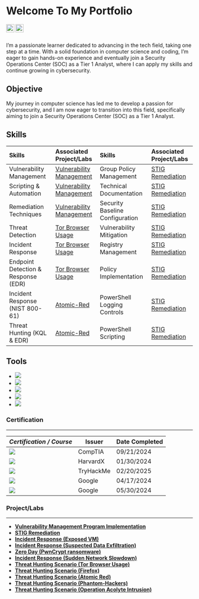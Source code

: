 # Welcome To My Portfolio 

[<img align="left" alt="___________ | LinkedIn" width="22px" src="https://cdn.jsdelivr.net/npm/simple-icons@v3/icons/linkedin.svg" />][linkedin] 

[<img align="left" alt="GitHub" width="22px" src="https://cdn.jsdelivr.net/npm/simple-icons@v3/icons/github.svg" />][github]

[linkedin]: https://linkedin.com/in/alexander-palomares-a867202b1
[github]: https://github.com/Alexander-Palomares

<br/>
<br/>

  I’m a passionate learner dedicated to advancing in the tech field, taking one step at a time. With a solid foundation in computer science and coding, I’m eager to gain hands-on experience and eventually join a Security Operations Center (SOC) as a Tier 1 Analyst, where I can apply my skills and continue growing in cybersecurity.


## Objective

My journey in computer science has led me to develop a passion for cybersecurity, and I am now eager to transition into this field, specifically aiming to join a Security Operations Center (SOC) as a Tier 1 Analyst.

## Skills

| Skills             | Associated Project/Labs | Skills | Associated Project/Labs |
|:-------------------|:------------------------|:-------------------|:------------------------|
|Vulnerability Management|[Vulnerability Management](https://github.com/Alexander-Palomares/Project-Vulnerability-Management)| Group Policy Management | [STIG Remediation](https://github.com/Alexander-Palomares/GitHub-Portfolio/blob/main/STIGS/WN10-AC-000020) |
|Scripting & Automation|[Vulnerability Management](https://github.com/Alexander-Palomares/Project-Vulnerability-Management)| Technical Documentation | [STIG Remediation](https://github.com/Alexander-Palomares/GitHub-Portfolio/blob/main/STIGS/WN10-AC-000020) |
|Remediation Techniques|[Vulnerability Management](https://github.com/Alexander-Palomares/Project-Vulnerability-Management)| Security Baseline Configuration| [STIG Remediation](https://github.com/Alexander-Palomares/GitHub-Portfolio/blob/main/STIGS/WN10-CC-000005.ps1) |
|Threat Detection|[Tor Browser Usage](https://github.com/Alexander-Palomares/Threat-Hunting-Scenario-Tor/tree/main)| Vulnerability Mitigation | [STIG Remediation](https://github.com/Alexander-Palomares/GitHub-Portfolio/blob/main/STIGS/WN10-CC-000052.ps1) |
|Incident Response|[Tor Browser Usage](https://github.com/Alexander-Palomares/Threat-Hunting-Scenario-Tor/tree/main)| Registry Management | [STIG Remediation](https://github.com/Alexander-Palomares/GitHub-Portfolio/blob/main/STIGS/WN10-CC-000175.ps1) |
|Endpoint Detection & Response (EDR)|[Tor Browser Usage](https://github.com/Alexander-Palomares/Threat-Hunting-Scenario-Tor/tree/main)| Policy Implementation | [STIG Remediation](https://github.com/Alexander-Palomares/GitHub-Portfolio/blob/main/STIGS/WN10-CC-000310.ps1)
|Incident Response (NIST 800-61)|[Atomic-Red](https://github.com/Alexander-Palomares/Threat-Hunting-Scenario-Atomic-Red)| PowerShell Logging Controls | [STIG Remediation](https://github.com/Alexander-Palomares/GitHub-Portfolio/blob/main/STIGS/WN10-CC-000326.ps1)|
Threat Hunting (KQL & EDR) | [Atomic-Red](https://github.com/Alexander-Palomares/Threat-Hunting-Scenario-Atomic-Red)|PowerShell Scripting| [STIG Remediation](https://github.com/Alexander-Palomares/GitHub-Portfolio/blob/main/STIGS/WN10-AU-000500.ps1) |

## Tools

- <img src="https://img.shields.io/badge/-VirusTotal-36B0FF?&style=for-the-badge&logo=VirusTotal&logoColor=white" />
- <img src="https://img.shields.io/badge/-Google%20Identity%20Platform-4285F4?&style=for-the-badge&logo=Google&logoColor=white" />
- <img src="https://img.shields.io/badge/-Linux%20Command%20Line-000000?&style=for-the-badge&logo=Linux&logoColor=white" />
- <img src="https://img.shields.io/badge/-PowerShell-5391FE?&style=for-the-badge&logo=Microsoft%20PowerShell&logoColor=white" />
- <img src="https://img.shields.io/badge/-Active%20Directory-0078D4?&style=for-the-badge&logo=Microsoft%20Active%20Directory&logoColor=white" />


### Certification
* * * 

| ***Certification / Course***                 | **Issuer**       | **Date Completed** |
|----------------------------------------------|------------------|---------------------|
| <img src="https://img.shields.io/badge/-Security%2B-FF0000?&style=for-the-badge&logo=CompTIA&logoColor=white" /> | CompTIA          | 09/21/2024          |
| <img src="https://img.shields.io/badge/-CS50x%20Certification-222222?&style=for-the-badge&logo=Harvard&logoColor=white" />| HarvardX         | 01/30/2024          |
| <img src="https://img.shields.io/badge/-TryHackMe%20SOC%20Level%201-1E1E1E?&style=for-the-badge&logo=TryHackMe&logoColor=white" />| TryHackMe        | 02/20/2025          |
| <img src="https://img.shields.io/badge/-Google%20IT%20Support-0F9D58?&style=for-the-badge&logo=Google&logoColor=white" />| Google           | 04/17/2024          |
|<img src="https://img.shields.io/badge/-Google%20Cybersecurity%20Certificate-4285F4?&style=for-the-badge&logo=Google&logoColor=white" /> | Google           | 05/30/2024          |

### Project/Labs 
* * *

- **[Vulnerability Management Program Implementation](https://github.com/Alexander-Palomares/Project-Vulnerability-Management)**
- **[STIG Remediation](https://github.com/Alexander-Palomares/GitHub-Portfolio/tree/main/STIGS)**
- **[Incident Response (Exposed VM)](https://github.com/Alexander-Palomares/Incident-Response-exposed-machine)**
- **[Incident Response (Suspected Data Exfiltration)](https://github.com/Alexander-Palomares/Incident-Response-Suspected-Data-Exfiltration-from-PIPd-Employee-)**
- **[Zero Day (PwnCrypt ransomware)](https://github.com/Alexander-Palomares/Incident-Response-Zero-Day-)**
- **[Incident Response (Sudden Network Slowdown)](https://github.com/Alexander-Palomares/Incident-Response-Sudden-Network-Slowdowns-)**
- **[Threat Hunting Scenario (Tor Browser Usage)](https://github.com/Alexander-Palomares/Threat-Hunting-Scenario-Tor/tree/main)**
- **[Threat Hunting Scenario (Firefox)](https://github.com/Alexander-Palomares/Threat-Hunting-Scenario-Malicious-Firefox)**
- **[Threat Hunting Scenario (Atomic Red)](https://github.com/Alexander-Palomares/Threat-Hunting-Scenario-Atomic-Red)**
- **[Threat Hunting Scenario (Phantom-Hackers)](https://github.com/Alexander-Palomares/Threat-Hunting-Scenario-Phantom-Hackers/tree/main)**
- **[Threat Hunting Scenario (Operation Acolyte Intrusion)](https://github.com/Alexander-Palomares/Threat-Hunt-Scenario-Operation-Acolyte-Intrusion-)**




